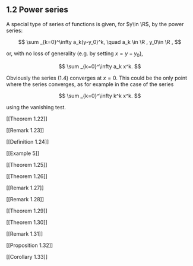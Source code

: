## 1.2 Power series

A special type of series of functions is given, for $y\in \R$, by the power series:



$$  \sum _{k=0}^\infty a_k(y-y_0)^k, \quad a_k \in \R , y_0\in \R , $$

or, with no loss of generality (e.g. by setting $x=y-y_0$),



$$  \sum _{k=0}^\infty a_k x^k. $$

Obviously the series (1.4) converges at $x=0$. This could be the only point where the series converges, as for example in the case of the series

$$ \sum _{k=0}^\infty k^k x^k. $$

using the vanishing test.

[[Theorem 1.22]]

[[Remark 1.23]]

[[Definition 1.24]]

[[Example 5]]

[[Theorem 1.25]]

[[Theorem 1.26]]

[[Remark 1.27]]

[[Remark 1.28]]

[[Theorem 1.29]]

[[Theorem 1.30]]

[[Remark 1.31]]

[[Proposition 1.32]]

[[Corollary 1.33]]